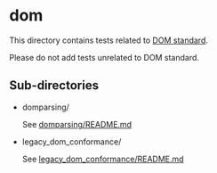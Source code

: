 # dom

This directory contains tests related to [DOM standard](https://dom.spec.whatwg.org/).

Please do not add tests unrelated to DOM standard.

## Sub-directories

*   domparsing/

    See [domparsing/README.md](domparsing/README.md)

*   legacy_dom_conformance/

    See [legacy_dom_conformance/README.md](legacy_dom_conformance/README.md)

